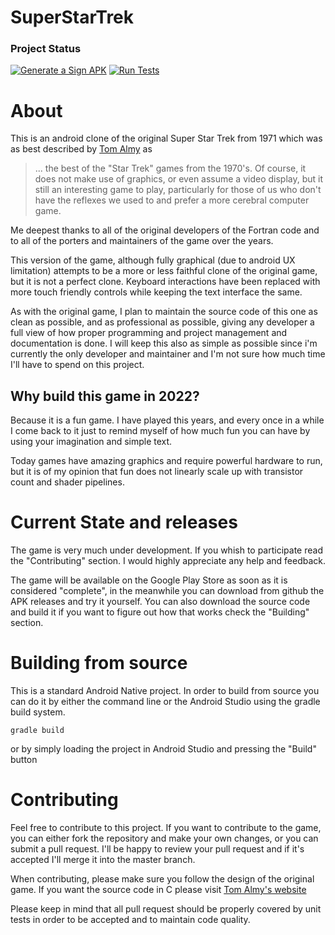 # SuperStarTrek

### Project Status
[![Generate a Sign APK](https://github.com/RobertoBiundo/SuperStarTrek/actions/workflows/build_signed.yml/badge.svg?branch=main)](https://github.com/RobertoBiundo/SuperStarTrek/actions/workflows/build_signed.yml)
[![Run Tests](https://github.com/RobertoBiundo/SuperStarTrek/actions/workflows/test.yml/badge.svg?branch=main)](https://github.com/RobertoBiundo/SuperStarTrek/actions/workflows/test.yml)

# About
This is an android clone of the original Super Star Trek from 1971 which was as best described by [Tom Almy](https://almy.us/sst.html) as 

> ... the best of the "Star Trek" games from the 1970's. Of course, it does not make use of graphics, or even assume a video display, but it still an interesting game to play, particularly for those of us who don't have the reflexes we used to and prefer a more cerebral computer game.

Me deepest thanks to all of the original developers of the Fortran code and to all of the porters and maintainers of the game over the years.

This version of the game, although fully graphical (due to android UX limitation) attempts to be a more or less faithful clone of the original game, but it is not a perfect clone. Keyboard interactions have been replaced with more touch friendly controls while keeping the text interface the same.

As with the original game, I plan to maintain the source code of this one as clean as possible, and as professional as possible, giving any developer a full view of how proper programming and project management and documentation is done. I will keep this also as simple as possible since i'm currently the only developer and maintainer and I'm not sure how much time I'll have to spend on this project.

## Why build this game in 2022?
Because it is a fun game. I have played this years, and every once in a while I come back to it just to remind myself of how much fun you can have by using your imagination and simple text.

Today games have amazing graphics and require powerful hardware to run, but it is of my opinion that fun does not linearly scale up with transistor count and shader pipelines.

# Current State and releases
The game is very much under development. If you whish to participate read the "Contributing" section. I would highly appreciate any help and feedback.

The game will be available on the Google Play Store as soon as it is considered "complete", in the meanwhile you can download from github the APK releases and try it yourself. You can also download the source code and build it if you want to figure out how that works check the "Building" section.

# Building from source
This is a standard Android Native project. In order to build from source you can do it by either the command line or the Android Studio using the gradle build system.

    gradle build

or by simply loading the project in Android Studio and pressing the "Build" button

# Contributing
Feel free to contribute to this project. If you want to contribute to the game, you can either fork the repository and make your own changes, or you can submit a pull request. I'll be happy to review your pull request and if it's accepted I'll merge it into the master branch.

When contributing, please make sure you follow the design of the original game. If you want the source code in C please visit [Tom Almy's website](https://almy.us/sst.html)

Please keep in mind that all pull request should be properly covered by unit tests in order to be accepted and to maintain code quality.